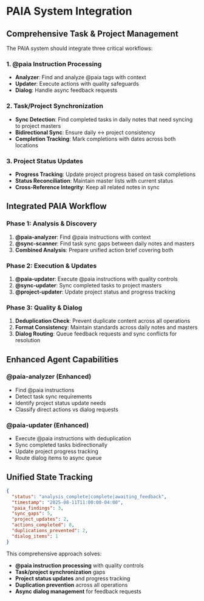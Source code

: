 # PAIA System Integration

## Comprehensive Task & Project Management

The PAIA system should integrate three critical workflows:

### 1. @paia Instruction Processing
- **Analyzer**: Find and analyze @paia tags with context
- **Updater**: Execute actions with quality safeguards
- **Dialog**: Handle async feedback requests

### 2. Task/Project Synchronization  
- **Sync Detection**: Find completed tasks in daily notes that need syncing to project masters
- **Bidirectional Sync**: Ensure daily ↔ project consistency
- **Completion Tracking**: Mark completions with dates across both locations

### 3. Project Status Updates
- **Progress Tracking**: Update project progress based on task completions
- **Status Reconciliation**: Maintain master lists with current status
- **Cross-Reference Integrity**: Keep all related notes in sync

## Integrated PAIA Workflow

### Phase 1: Analysis & Discovery
1. **@paia-analyzer**: Find @paia instructions with context
2. **@sync-scanner**: Find task sync gaps between daily notes and masters
3. **Combined Analysis**: Prepare unified action brief covering both

### Phase 2: Execution & Updates  
1. **@paia-updater**: Execute @paia instructions with quality controls
2. **@sync-updater**: Sync completed tasks to project masters
3. **@project-updater**: Update project status and progress tracking

### Phase 3: Quality & Dialog
1. **Deduplication Check**: Prevent duplicate content across all operations
2. **Format Consistency**: Maintain standards across daily notes and masters
3. **Dialog Routing**: Queue feedback requests and sync conflicts for resolution

## Enhanced Agent Capabilities

### @paia-analyzer (Enhanced)
- Find @paia instructions
- Detect task sync requirements  
- Identify project status update needs
- Classify direct actions vs dialog requests

### @paia-updater (Enhanced)
- Execute @paia instructions with deduplication
- Sync completed tasks bidirectionally
- Update project progress tracking
- Route dialog items to async queue

## Unified State Tracking

```json
{
  "status": "analysis_complete|complete|awaiting_feedback",
  "timestamp": "2025-08-11T11:00:00-04:00",
  "paia_findings": 3,
  "sync_gaps": 5,
  "project_updates": 2,
  "actions_completed": 8,
  "duplications_prevented": 2,
  "dialog_items": 1
}
```

This comprehensive approach solves:
- **@paia instruction processing** with quality controls
- **Task/project synchronization** gaps  
- **Project status updates** and progress tracking
- **Duplication prevention** across all operations
- **Async dialog management** for feedback requests